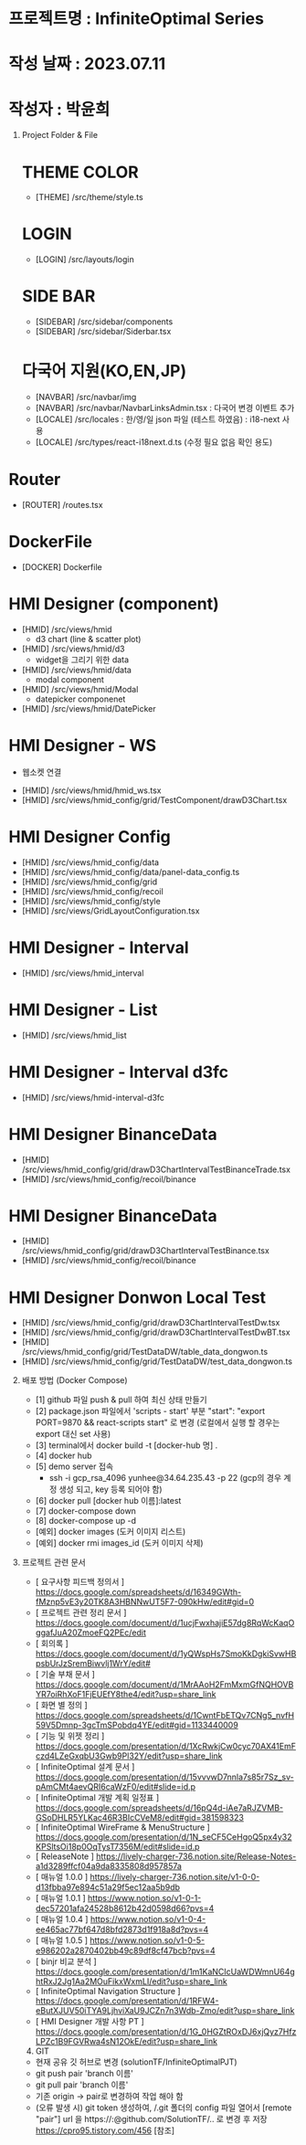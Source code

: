 # 프로젝트명 : InfiniteOptimal Series

# 작성 날짜 : 2023.07.11

# 작성자 : 박윤희

1. Project Folder & File

   # THEME COLOR

   - [THEME] /src/theme/style.ts

   # LOGIN

   - [LOGIN] /src/layouts/login

   # SIDE BAR

   - [SIDEBAR] /src/sidebar/components
   - [SIDEBAR] /src/sidebar/Siderbar.tsx

   # 다국어 지원(KO,EN,JP)

   - [NAVBAR] /src/navbar/img
   - [NAVBAR] /src/navbar/NavbarLinksAdmin.tsx
     : 다국어 변경 이벤트 추가
   - [LOCALE] /src/locales
     : 한/영/일 json 파일 (테스트 하였음)
     : i18-next 사용
   - [LOCALE] /src/types/react-i18next.d.ts (수정 필요 없음 확인 용도)

# Router

- [ROUTER] /routes.tsx

# DockerFile

- [DOCKER] Dockerfile

# HMI Designer (component)

- [HMID] /src/views/hmid
  - d3 chart (line & scatter plot)
- [HMID] /src/views/hmid/d3
  - widget을 그리기 위한 data
- [HMID] /src/views/hmid/data
  - modal component
- [HMID] /src/views/hmid/Modal
  - datepicker componenet
- [HMID] /src/views/hmid/DatePicker

# HMI Designer - WS

- 웹소켓 연결

* [HMID] /src/views/hmid/hmid_ws.tsx
* [HMID] /src/views/hmid_config/grid/TestComponent/drawD3Chart.tsx

# HMI Designer Config

- [HMID] /src/views/hmid_config/data
- [HMID] /src/views/hmid_config/data/panel-data_config.ts
- [HMID] /src/views/hmid_config/grid
- [HMID] /src/views/hmid_config/recoil
- [HMID] /src/views/hmid_config/style
- [HMID] /src/views/GridLayoutConfiguration.tsx

# HMI Designer - Interval

- [HMID] /src/views/hmid_interval

# HMI Designer - List

- [HMID] /src/views/hmid_list

# HMI Designer - Interval d3fc

- [HMID] /src/views/hmid-interval-d3fc

# HMI Designer BinanceData<Trade>

- [HMID] /src/views/hmid_config/grid/drawD3ChartIntervalTestBinanceTrade.tsx
- [HMID] /src/views/hmid_config/recoil/binance

# HMI Designer BinanceData<Kline>

- [HMID] /src/views/hmid_config/grid/drawD3ChartIntervalTestBinance.tsx
- [HMID] /src/views/hmid_config/recoil/binance

# HMI Designer Donwon Local Test

- [HMID] /src/views/hmid_config/grid/drawD3ChartIntervalTestDw.tsx
- [HMID] /src/views/hmid_config/grid/drawD3ChartIntervalTestDwBT.tsx
- [HMID] /src/views/hmid_config/grid/TestDataDW/table_data_dongwon.ts
- [HMID] /src/views/hmid_config/grid/TestDataDW/test_data_dongwon.ts

2. 배포 방법 (Docker Compose)

   - [1] github 파일 push & pull 하여 최신 상태 만들기
   - [2] package.json 파일에서 'scripts - start' 부분
     "start": "export PORT=9870 && react-scripts start" 로 변경
     (로컬에서 실행 할 경우는 export 대신 set 사용)
   - [3] terminal에서 docker build -t [docker-hub 명] .
   - [4] docker hub
   - [5] demo server 접속
     - <gcp>
       ssh -i gcp_rsa_4096 yunhee@34.64.235.43 -p 22 
       (gcp의 경우 계정 생성 되고, key 등록 되어야 함)
   - [6] docker pull [docker hub 이름]:latest
   - [7] docker-compose down
   - [8] docker-compose up -d
   - [예외] docker images (도커 이미지 리스트)
   - [예외] docker rmi images_id (도커 이미지 삭제)

3. 프로젝트 관련 문서

   - [ 요구사항 피드백 정의서 ] https://docs.google.com/spreadsheets/d/16349GWth-fMznp5vE3y20TK8A3HBNNwUT5F7-090kHw/edit#gid=0
   - [ 프로젝트 관련 정리 문서 ] https://docs.google.com/document/d/1ucjFwxhajiE57dg8RqWcKaqOggafJuA20ZmoeFQ2PEc/edit
   - [ 회의록 ] https://docs.google.com/document/d/1yQWspHs7SmoKkDgkiSvwHBpsbUrJzSremBiwvlj1WrY/edit#
   - [ 기술 부채 문서 ] https://docs.google.com/document/d/1MrAAoH2FmMxmGfNQHOVBYR7oiRhXoF1FjEUEfY8the4/edit?usp=share_link
   - [ 화면 별 정의 ] https://docs.google.com/spreadsheets/d/1CwntFbETQv7CNg5_nvfH59V5Dmnp-3gcTmSPobdq4YE/edit#gid=1133440009
   - [ 기능 및 위젯 정리 ] https://docs.google.com/presentation/d/1XcRwkjCw0cyc70AX41EmFczd4LZeGxqbU3Gwb9Pl32Y/edit?usp=share_link
   - [ InfiniteOptimal 설계 문서 ] https://docs.google.com/presentation/d/15vvvwD7nnla7s85r7Sz_sv-pAmCMt4aevQRI6caWzF0/edit#slide=id.p
   - [ InfiniteOptimal 개발 계획 일정표 ] https://docs.google.com/spreadsheets/d/16pQ4d-iAe7aRJZVMB-GSoDHLR5YLKac46R3BIcCVeM8/edit#gid=381598323
   - [ InfiniteOptimal WireFrame & MenuStructure ] https://docs.google.com/presentation/d/1N_seCF5CeHgoQ5px4y32KPSltsOi18p0OqTysT7356M/edit#slide=id.p
   - [ ReleaseNote ] https://lively-charger-736.notion.site/Release-Notes-a1d3289ffcf04a9da8335808d957857a
   - [ 매뉴얼 1.0.0 ] https://lively-charger-736.notion.site/v1-0-0-d13fbba97e894c51a29f5ec12aa5b9db
   - [ 매뉴얼 1.0.1 ] https://www.notion.so/v1-0-1-dec57201afa24528b8612b42d0598d66?pvs=4
   - [ 매뉴얼 1.0.4 ] https://www.notion.so/v1-0-4-ee465ac77bf647d8bfd2873d1f918a8d?pvs=4
   - [ 매뉴얼 1.0.5 ] https://www.notion.so/v1-0-5-e986202a2870402bb49c89df8cf47bcb?pvs=4
   - [ binjr 비교 분석 ] https://docs.google.com/presentation/d/1m1KaNCIcUaWDWmnU64ghtRxJ2Jg1Aa2MOuFikxWxmLI/edit?usp=share_link
   - [ InfiniteOptimal Navigation Structure ] https://docs.google.com/presentation/d/1RFW4-eButXJUV50iTYA9LjhviXaU9JCZn7n3Wdb-Zmo/edit?usp=share_link
   - [ HMI Designer 개발 사항 PT ] https://docs.google.com/presentation/d/1G_0HGZtROxDJ6xjQyz7HfzLPZc1B9FGVRwa4sN12OkE/edit?usp=share_link

   4. GIT

   - 현재 공유 깃 허브로 변경 (solutionTF/InfiniteOptimalPJT)
   - git push pair 'branch 이름'
   - git pull pair 'branch 이름'
   - 기존 origin -> pair로 변경하여 작업 해야 함
   - (오류 발생 시) git token 생성하여, /.git 폴더의 config 파일 열어서
     [remote "pair"] url 을 https://<usrname>:<token>@github.com/SolutionTF/..
     로 변경 후 저장
     https://cpro95.tistory.com/456 [참조]
